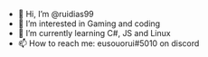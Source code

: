 - 👋 Hi, I’m @ruidias99
- 👀 I’m interested in Gaming and coding
- 🌱 I’m currently learning C#, JS and Linux
- 📫 How to reach me: eusouorui#5010 on discord


